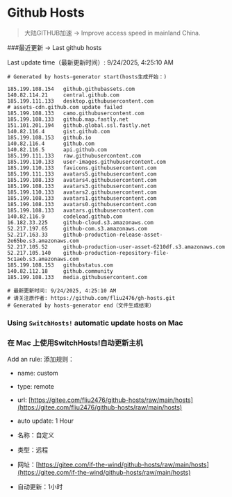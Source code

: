 # Github Hosts

>大陆GITHUB加速 -> Improve access speed in mainland China. 

###最近更新  -> Last github hosts

Last update time（最新更新时间）: 9/24/2025, 4:25:10 AM

```base
# Generated by hosts-generator start(hosts生成开始：) 

185.199.108.154   github.githubassets.com
140.82.114.21     central.github.com
185.199.111.133   desktop.githubusercontent.com
# assets-cdn.github.com update failed
185.199.108.133   camo.githubusercontent.com
185.199.108.133   github.map.fastly.net
151.101.201.194   github.global.ssl.fastly.net
140.82.116.4      gist.github.com
185.199.108.153   github.io
140.82.116.4      github.com
140.82.116.5      api.github.com
185.199.111.133   raw.githubusercontent.com
185.199.110.133   user-images.githubusercontent.com
185.199.110.133   favicons.githubusercontent.com
185.199.111.133   avatars5.githubusercontent.com
185.199.108.133   avatars4.githubusercontent.com
185.199.108.133   avatars3.githubusercontent.com
185.199.110.133   avatars2.githubusercontent.com
185.199.108.133   avatars1.githubusercontent.com
185.199.108.133   avatars0.githubusercontent.com
185.199.108.133   avatars.githubusercontent.com
140.82.116.9      codeload.github.com
16.182.33.225     github-cloud.s3.amazonaws.com
52.217.197.65     github-com.s3.amazonaws.com
52.217.163.33     github-production-release-asset-2e65be.s3.amazonaws.com
52.217.105.52     github-production-user-asset-6210df.s3.amazonaws.com
52.217.105.140    github-production-repository-file-5c1aeb.s3.amazonaws.com
185.199.108.153   githubstatus.com
140.82.112.18     github.community
185.199.108.133   media.githubusercontent.com

# 最新更新时间: 9/24/2025, 4:25:10 AM
# 请关注原作者: https://github.com/fliu2476/gh-hosts.git
# Generated by hosts-generator end（文件生成结束）
```

### Using `SwitchHosts!` automatic update hosts on Mac
### **在 Mac 上使用SwitchHosts!自动更新主机**
Add an rule:
添加规则：
- name: custom
- type: remote
- url: [https://gitee.com/fliu2476/github-hosts/raw/main/hosts](https://gitee.com/fliu2476/github-hosts/raw/main/hosts)
- auto update: 1 Hour

- 名称：自定义
- 类型：远程
- 网址：[https://gitee.com/if-the-wind/github-hosts/raw/main/hosts](https://gitee.com/if-the-wind/github-hosts/raw/main/hosts)
- 自动更新：1小时

